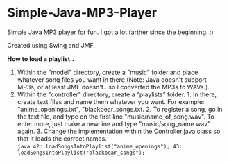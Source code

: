# Simple-Java-MP3-Player
Simple Java MP3 player for fun. I got a lot farther since the beginning. :)</br>

Created using Swing and JMF. 

<b>How to load a playlist..</b></br>
  1. Within the "model" directory, create a "music" folder and place whatever song files you want in there (Note: Java doesn't support MP3s, or at least JMF doesn't.. so I converted the MP3s to WAVs.).</br>
  2. Within the "controller" directory, create a "playlists" folder.
    1. In there, create text files and name them whatever you want. For example: "anime_openings.txt", "blackbear_songs.txt.
    2. To register a song, go in the text file, and type on the first line "music/name_of_song.wav". To enter more, just make a new line and type "music/song_name.wav" again.
    3. Change the implementation within the Controller.java class so that it loads the correct names.</br>
    ```java
    42: loadSongsIntoPlaylist("anime_openings");
    43: loadSongsIntoPlaylist("blackbear_songs");
    ```

